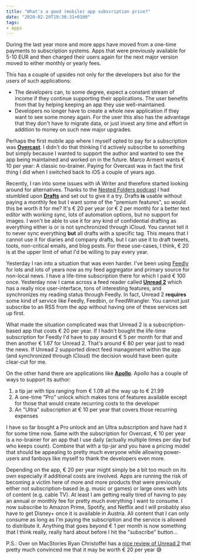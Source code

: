 ```yaml
---
title: "What's a good (mobile) app subscription price?"
date: "2020-02-29T19:30:31+0100"
tags:
- apps
---
```


During the last year more and more apps have moved from a one-time payments to subscription systems. Apps that were previously available for 5-10 EUR and then charged their users again for the next major version moved to either monthly or yearly fees.

This has a couple of upsides not only for the developers but also for the users of such applications:

- The developers can, to some degree, expect a constant stream of income if they continue supporting their applications. The user benefits from that by helping keeping an app they use well-maintained.
- Developers no longer have to create a whole new application if they want to see some money again. For the user this also has the advantage that they don't have to migrate data, or just invest any time and effort in addition to money on such new major upgrades.

Perhaps the first mobile app where I myself opted to pay for a subscription was **[Overcast](https://overcast.fm/)**. I didn't do that thinking I'd actively subscribe to something but simply because I wanted to support the author and wanted to see the app being maintained and worked on in the future.  Marco Arment wants € 10 per year: A classic no-brainer. Paying for Overcast was in fact the first thing I did when I switched back to iOS a couple of years ago.

Recently, I ran into some issues with iA Writer and therefore started looking around for alternatives. Thanks to the [Nested Folders podcast](https://nestedfolderspodcast.com/) I had stumbled upon **[Drafts](https://getdrafts.com/)** and set out to give it a try. Drafts **is** usable without paying a monthly fee but I want some of the "premium features", so would this be worth it for me? It's € 20 per year (or € 2 per month) for a better text editor with working sync, lots of automation options, but no support for images. I won't be able to use it for any kind of confidential drafting as everything either is or is not synchronized through iCloud. You cannot tell it to never sync everything **but** all drafts with a specific tag. This means that I cannot use it for diaries and company drafts, but I can use it to draft tweets, toots, non-critical emails, and blog posts. For these use-cases, I think, € 20 is at the upper limit of what I'd be willing to pay every year.

Yesterday I ran into a situation that was even harder. I've been using [Feedly](https://feedly.com) for lots and lots of years now as my feed aggregator and primary source for non-local news. I have a life-time subscription there for which I paid € 100 once. Yesterday now I came across a feed reader called **[Unread 2](https://apps.apple.com/at/app/unread-2/id1363637349?l=en)** which has a really nice user-interface, tons of interesting features, and synchronizes my reading status through Feedly. In fact, Unread 2 **requires** some kind of service like Feedly, Feedbin, or FeedWrangler. You cannot just subscribe to an RSS from the app without having one of these services set up first. 

What made the situation complicated was that Unread 2 is a subscription-based app that costs € 20 per year. If I hadn't bought the life-time subscription for Feedly I'd have to pay around € 5 per month for that and then another € 1.67 for Unread 2. That's around € 80 per year just to read the news. If Unread 2 supported direct feed management within the app (and synchronized through iCloud) the decision would have been quite clear-cut for me.

On the other hand there are applications like **[Apollo](https://apolloapp.io/)**. Apollo has a couple of ways to support its author:

1. a tip jar with tips ranging from € 1.09 all the way up to € 21.99
2. A one-time "Pro" unlock which makes tons of features available except for those that would create recurring costs to the developer
3. An "Ultra" subscription at € 10 per year that covers those recurring expenses

I have so far bought a Pro unlock and an Ultra subscription and have had it for some time now. Same with the subscription for Overcast, € 10 per year is a no-brainer for an app that I use daily (actually multiple times per day but who keeps count). Combine that with a tip-jar and you have a pricing model that should be appealing to pretty much everyone while allowing power-users and fanboys like myself to thank the developers even more.

Depending on the app, € 20 per year might simply be a bit too much on its own especially if additional costs are involved. Apps are running the risk of becoming a victim here of more and more products that were previously either not subscription-based (e.g. music or games) or large ones with lots of content (e.g. cable TV). At least I am getting really tired of having to pay an annual or monthly fee for pretty much everything I want to consume. I now subscribe to Amazon Prime, Spotify, and Netflix and I will probably also have to get Disney+ once it is available in Austria. All content that I can only consume as long as I'm paying the subscription and the service is allowed to distribute it. Anything that goes beyond € 1 per month is now something that I think really, really hard about before I hit the "subscribe" button...

P.S.: Over on MacStories Ryan Christoffel has a [nice review of Unread 2](https://www.macstories.net/reviews/unread-2-review-the-elegant-rss-client-leaps-into-modernity/) that pretty much convinced me that it may be worth € 20 per year 😅
